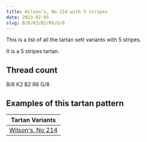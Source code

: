 ```yaml
---
title: Wilson's, No 214 with 5 stripes
date: 2023-02-05
slug: B/6/K2/B2/R6/G/8
---
```

This is a list of all the tartan sett variants with 5 stripes.

It is a 5 stripes tartan.


## Thread count
B/6 K2 B2 R6 G/8

## Examples of this tartan pattern

| Tartan Variants |
|---------------|
| [Wilson's, No 214](/variants/b/6/k2/b2/r6/g/8-b5480b0-g008000-k000000-rc00000)||
